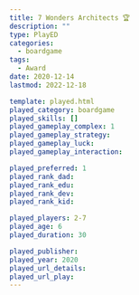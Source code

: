 ```yaml
---
title: 7 Wonders Architects 🏆
description: ""
type: PlayED
categories:
  - boardgame
tags:
  - Award
date: 2020-12-14
lastmod: 2022-12-18

template: played.html
played_category: boardgame
played_skills: []
played_gameplay_complex: 1
played_gameplay_strategy:
played_gameplay_luck:
played_gameplay_interaction:

played_preferred: 1
played_rank_dad: 
played_rank_edu:
played_rank_dev:
played_rank_kid: 

played_players: 2-7
played_age: 6
played_duration: 30

played_publisher: 
played_year: 2020
played_url_details: 
played_url_play: 
---
```

